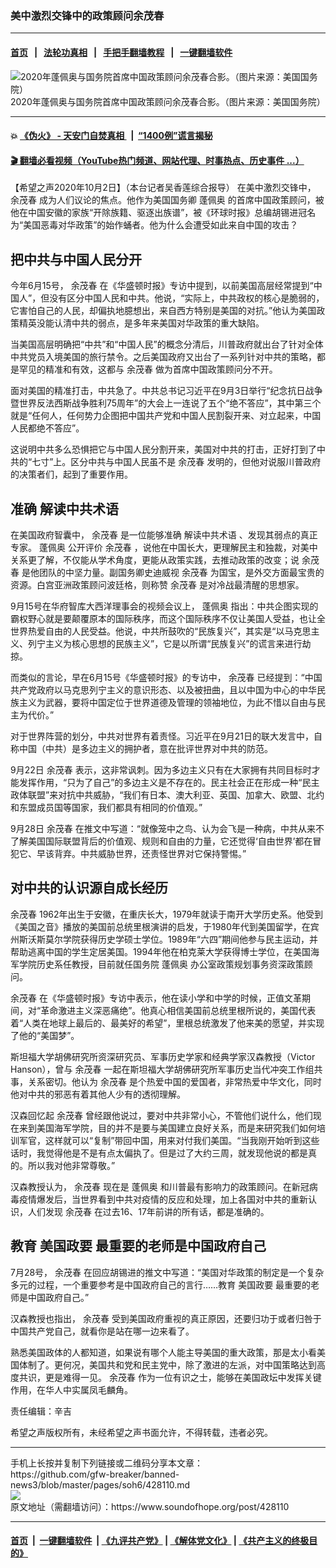 ### 美中激烈交锋中的政策顾问余茂春
------------------------

#### [首页](https://github.com/gfw-breaker/banned-news3/blob/master/README.md) &nbsp;&nbsp;|&nbsp;&nbsp; [法轮功真相](https://github.com/begood0513/basic/blob/master/README.md)  &nbsp;&nbsp;|&nbsp;&nbsp; [手把手翻墙教程](https://github.com/gfw-breaker/guides/wiki)  &nbsp;&nbsp;|&nbsp;&nbsp; [一键翻墙软件](https://github.com/gfw-breaker/nogfw/blob/master/README.md)  



<div><img alt="2020年蓬佩奥与国务院首席中国政策顾问余茂春合影。（图片来源：美国国务院）" src="https://img.soundofhope.org/2020-09/9-29-4-1-1-1601379744330.jpg"/>
<br/><figcaption class="caption">
 2020年蓬佩奥与国务院首席中国政策顾问余茂春合影。（图片来源：美国国务院）
</figcaption></div><hr/>

#### 💥 [《伪火》 - 天安门自焚真相 ](http://158.247.195.190:10000/videos/blog/weihuo.html)&nbsp; |&nbsp; [“1400例”谎言揭秘  ](http://158.247.195.190:10000/videos/blog/jiexi1400.html)

#### [ 🎬  翻墙必看视频（YouTube热门频道、网站代理、时事热点、历史事件 ...）](https://github.com/gfw-breaker/links/blob/master/banned.md)

<div><div class="Content__Wrapper sc-1bvya0-0 grZQxZ">
 <p class="meta-top">
  <span class="meta">
   【希望之声2020年10月2日】（本台记者吴香莲综合报导）
  </span>
  在美中激烈交锋中，
  <ok href="/term/336919">
   余茂春
  </ok>
  成为人们议论的焦点。他作为美国国务卿
  <ok href="/term/4007">
   蓬佩奥
  </ok>
  的首席中国政策顾问，被他在中国安徽的家族“开除族籍、驱逐出族谱”，被《环球时报》总编胡锡进冠名为“美国恶毒对华政策”的始作蛹者。他为什么会遭受如此来自中国的攻击？
 </p>
 <h2>
  <strong>
   把中共与中国人民分开
  </strong>
 </h2>
 <p>
  今年6月15号，
  <ok href="/term/336919">
   余茂春
  </ok>
  在《华盛顿时报》专访中提到，以前美国高层经常提到“中国人”，但没有区分中国人民和中共。他说，“实际上，中共政权的核心是脆弱的，它害怕自己的人民，却偏执地臆想出，来自西方特别是美国的对抗。”他认为美国政策精英没能认清中共的弱点，是多年来美国对华政策的重大缺陷。
 </p>
 <div class="AD_Embed__Wrap-sc-1xslmin-0 igMuqX module desktop">
  <div>
  </div>
 </div>
 <p>
  当美国高层明确把“中共”和“中国人民”的概念分清后，川普政府就出台了针对全体中共党员入境美国的旅行禁令。之后美国政府又出台了一系列针对中共的策略，都是罕见的精准和有效，这都与
  <ok href="/term/336919">
   余茂春
  </ok>
  做为首席中国政策顾问分不开。
 </p>
 <p>
  面对美国的精准打击，中共急了。中共总书记习近平在9月3日举行“纪念抗日战争暨世界反法西斯战争胜利75周年”的大会上一连说了五个“绝不答应”，其中第三个就是“任何人，任何势力企图把中国共产党和中国人民割裂开来、对立起来，中国人民都绝不答应”。
 </p>
 <p>
  这说明中共多么恐惧把它与中国人民分割开来，美国对中共的打击，正好打到了中共的“七寸”上。区分中共与中国人民虽不是
  <ok href="/term/336919">
   余茂春
  </ok>
  发明的，但他对说服川普政府的决策者们，起到了重要作用。
 </p>
 <h2>
  准确
  <ok href="/term/389152">
   解读中共术语
  </ok>
 </h2>
 <p>
  在美国政府智囊中，
  <ok href="/term/336919">
   余茂春
  </ok>
  是一位能够准确
  <ok href="/term/389152">
   解读中共术语
  </ok>
  、发现其弱点的真正专家。
  <ok href="/term/4007">
   蓬佩奥
  </ok>
  公开评价
  <ok href="/term/336919">
   余茂春
  </ok>
  ，说他在中国长大，更理解民主和独裁，对美中关系更了解，不仅能从学术角度，更能从政策实践，去推动政策的改变；说
  <ok href="/term/336919">
   余茂春
  </ok>
  是他团队的中坚力量。副国务卿史迪威视
  <ok href="/term/336919">
   余茂春
  </ok>
  为国宝，是外交方面最宝贵的资源。白宫亚洲政策顾问波廷格，则称赞
  <ok href="/term/336919">
   余茂春
  </ok>
  是对冷战最清醒的思想家。
 </p>
 <p>
  9月15号在华府智库大西洋理事会的视频会议上，
  <ok href="/term/4007">
   蓬佩奥
  </ok>
  指出：中共企图实现的霸权野心就是要颠覆原本的国际秩序，而这个国际秩序不仅让美国人受益，也让全世界热爱自由的人民受益。他说，中共所鼓吹的“民族复兴”，其实是“以马克思主义、列宁主义为核心思想的民族主义”，它是以所谓“民族复兴”的谎言来进行劫掠。
 </p>
 <p>
  而类似的言论，早在6月15号《华盛顿时报》的专访中，
  <ok href="/term/336919">
   余茂春
  </ok>
  已经提到：“中国共产党政府以马克思列宁主义的意识形态、以及被扭曲，且以中国为中心的中华民族主义为武器，要将中国定位于世界道德及管理的领袖地位，为此不惜以自由与民主为代价。”
 </p>
 <p>
  对于世界阵营的划分，中共对世界有着责怪。习近平在9月21日的联大发言中，自称中国（中共）是多边主义的拥护者，意在批评世界对中共的防范。
 </p>
 <p>
  9月22日
  <ok href="/term/336919">
   余茂春
  </ok>
  表示，这非常讽刺。因为多边主义只有在大家拥有共同目标时才能发挥作用，“只为了自己”的多边主义是不存在的。民主社会正在形成一种“民主政体联盟”来对抗中共威胁，“我们有日本、澳大利亚、英国、加拿大、欧盟、北约和东盟成员国等国家，我们都具有相同的价值观。”
 </p>
 <p>
  9月28日
  <ok href="/term/336919">
   余茂春
  </ok>
  在推文中写道：“就像笼中之鸟、认为会飞是一种病，中共从来不了解美国国际联盟背后的价值观、规则和自由的力量，它还觉得‘自由世界’都在冒犯它、早该背弃。中共威胁世界，还责怪世界对它保持警惕。”
 </p>
 <h2>
  对中共的认识源自成长经历
 </h2>
 <p>
  <ok href="/term/336919">
   余茂春
  </ok>
  1962年出生于安徽，在重庆长大，1979年就读于南开大学历史系。他受到《美国之音》播放的美国前总统里根演讲的启发，于1980年代到美国留学，在宾州斯沃斯莫尔学院获得历史学硕士学位。1989年“六四”期间他参与民主运动，并帮助逃离中国的学生定居美国。1994年他在柏克莱大学获得博士学位，在美国海军学院历史系任教授，目前就任国务院
  <ok href="/term/4007">
   蓬佩奥
  </ok>
  办公室政策规划事务资深政策顾问。
 </p>
 <div class="AD_Embed__Wrap-sc-1xslmin-0 igMuqX module desktop">
  <div>
  </div>
 </div>
 <p>
  <ok href="/term/336919">
   余茂春
  </ok>
  在《华盛顿时报》专访中表示，他在读小学和中学的时候，正值文革期间，对“革命激进主义深恶痛绝”。他真心相信美国前总统里根所说的，美国代表着“人类在地球上最后的、最美好的希望”，里根总统激发了他来美的愿望，并实现了他的“美国梦”。
 </p>
 <p>
  斯坦福大学胡佛研究所资深研究员、军事历史学家和经典学家汉森教授（Victor Hanson），曾与
  <ok href="/term/336919">
   余茂春
  </ok>
  一起在斯坦福大学胡佛研究所军事历史当代冲突工作组共事，关系密切。他认为
  <ok href="/term/336919">
   余茂春
  </ok>
  是个热爱中国的爱国者，非常热爱中华文化，同时他对中共的邪恶有着其他人少有的透彻理解。
 </p>
 <p>
  汉森回忆起
  <ok href="/term/336919">
   余茂春
  </ok>
  曾经跟他说过，要对中共非常小心，不管他们说什么，他们现在来到美国海军学院，目的并不是要与美国建立良好关系，而是来研究我们如何培训军官，这样就可以“复制”带回中国，用来对付我们美国。“当我刚开始听到这些话时，我觉得他是不是有点太偏执了。但是过了大约三周，就发现他说的都是真的。所以我对他非常尊敬。”
 </p>
 <p>
  汉森教授认为，
  <ok href="/term/336919">
   余茂春
  </ok>
  现在是
  <ok href="/term/4007">
   蓬佩奥
  </ok>
  和川普最有影响力的政策顾问。在新冠病毒疫情爆发后，当世界看到中共对疫情的反应和处理，加上各国对中共的重新认识，人们发现
  <ok href="/term/336919">
   余茂春
  </ok>
  在过去16、17年前讲的所有话，都是准确的。
 </p>
 <h2>
  教育
  <ok href="/term/290320">
   美国政要
  </ok>
  最重要的老师是中国政府自己
 </h2>
 <p>
  7月28号，
  <ok href="/term/336919">
   余茂春
  </ok>
  在回应胡锡进的推文中写道：“美国对华政策的制定是一个复杂多元的过程，一个重要参考是中国政府自己的言行……教育
  <ok href="/term/290320">
   美国政要
  </ok>
  最重要的老师是中国政府自己。”
 </p>
 <p>
  汉森教授也指出，
  <ok href="/term/336919">
   余茂春
  </ok>
  受到美国政府重视的真正原因，还要归功于或者归咎于中国共产党自己，就看你是站在哪一边来看了。
 </p>
 <p>
  熟悉美国政体的人都知道，如果说有哪个人能主导美国的重大政策，那是太小看美国体制了。更何况，美国共和党和民主党中，除了激进的左派，对中国策略达到高度共识，更是难得一见。
  <ok href="/term/336919">
   余茂春
  </ok>
  作为一位有识之士，能够在美国政坛中发挥关键作用，在华人中实属凤毛麟角。
 </p>
 <p class="meta-btm">
  责任编辑：辛吉
 </p>
 <p class="meta-btm">
  希望之声版权所有，未经希望之声书面允许，不得转载，违者必究。
 </p>
</div>
</div>
<hr/>
手机上长按并复制下列链接或二维码分享本文章：<br/>
https://github.com/gfw-breaker/banned-news3/blob/master/pages/soh6/428110.md <br/>
<a href='https://github.com/gfw-breaker/banned-news3/blob/master/pages/soh6/428110.md'><img src='https://github.com/gfw-breaker/banned-news3/blob/master/pages/soh6/428110.md.png'/></a> <br/>
原文地址（需翻墙访问）：https://www.soundofhope.org/post/428110


------------------------
#### [首页](https://github.com/gfw-breaker/banned-news3/blob/master/README.md) &nbsp;|&nbsp; [一键翻墙软件](https://github.com/gfw-breaker/nogfw/blob/master/README.md) &nbsp;| [《九评共产党》](https://github.com/gfw-breaker/9ping.md/blob/master/README.md#九评之一评共产党是什么) | [《解体党文化》](https://github.com/gfw-breaker/jtdwh.md/blob/master/README.md) | [《共产主义的终极目的》](https://github.com/gfw-breaker/gczydzjmd.md/blob/master/README.md)


<img src='http://gfw-breaker.win/banned-news3/pages/soh6/428110.md' width='0px' height='0px'/>